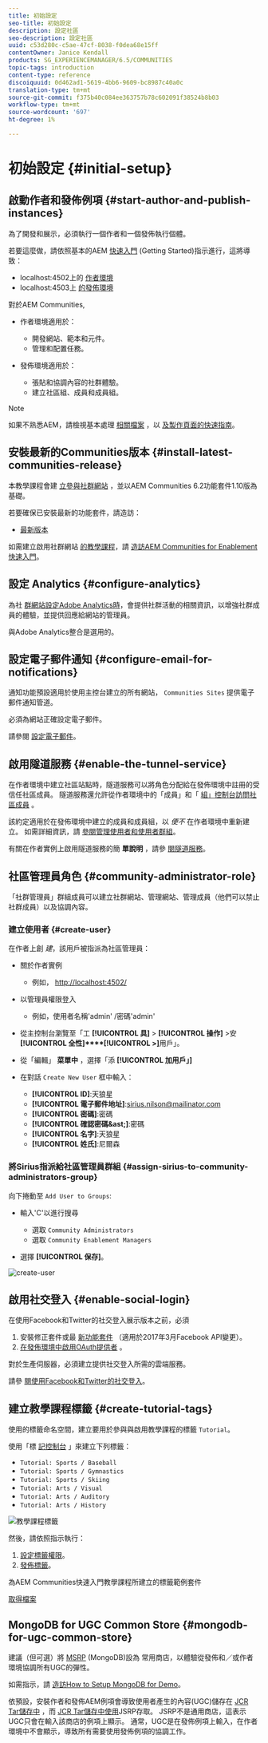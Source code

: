 ```yaml
---
title: 初始設定
seo-title: 初始設定
description: 設定社區
seo-description: 設定社區
uuid: c53d280c-c5ae-47cf-8038-f0dea68e15ff
contentOwner: Janice Kendall
products: SG_EXPERIENCEMANAGER/6.5/COMMUNITIES
topic-tags: introduction
content-type: reference
discoiquuid: 0d462ad1-5619-4bb6-9609-bc8987c40a0c
translation-type: tm+mt
source-git-commit: f375b40c084ee363757b78c602091f38524b8b03
workflow-type: tm+mt
source-wordcount: '697'
ht-degree: 1%

---
```



# 初始設定 {#initial-setup}

## 啟動作者和發佈例項 {#start-author-and-publish-instances}

為了開發和展示，必須執行一個作者和一個發佈執行個體。

若要這麼做，請依照基本的AEM [快速入門](../../help/sites-deploying/deploy.md#getting-started) (Getting Started)指示進行，這將導致：

* localhost:4502上的 [作者環境](http://localhost:4502/)
* localhost:4503上 [的發佈環境](http://localhost:4503/)

對於AEM Communities,

* 作者環境適用於：

   * 開發網站、範本和元件。
   * 管理和配置任務。

* 發佈環境適用於：

   * 張貼和協調內容的社群體驗。
   * 建立社區組、成員和成員組。

>[!NOTE]
>
>如果不熟悉AEM，請檢視基本處理 [相關檔案](../../help/sites-authoring/basic-handling.md) ，以 [及製作頁面的快速指南](../../help/sites-authoring/qg-page-authoring.md)。

## 安裝最新的Communities版本 {#install-latest-communities-release}

本教學課程會建 [立參與社群網站](overview.md#engagement-community) ，並以AEM Communities 6.2功能套件1.10版為基礎。

若要確保已安裝最新的功能套件，請造訪：

* [最新版本](deploy-communities.md#latest-releases)

如需建立啟用社群網站 [的教學課程](overview.md#enablement-community)，請 [造訪AEM Communities for Enablement快速入門](getting-started-enablement.md)。

## 設定 Analytics {#configure-analytics}

為社 [群網站設定Adobe Analytics時](analytics.md)，會提供社群活動的相關資訊，以增強社群成員的體驗，並提供回應給網站的管理員。

與Adobe Analytics整合是選用的。

## 設定電子郵件通知 {#configure-email-for-notifications}

通知功能預設適用於使用主控台建立的所有網站， `Communities Sites` 提供電子郵件通知管道。

必須為網站正確設定電子郵件。

請參閱 [設定電子郵件](email.md)。

## 啟用隧道服務 {#enable-the-tunnel-service}

在作者環境中建立社區站點時，隧道服務可以將角色分配給在發佈環境中註冊的受信任社區成員。 隧道服務還允許從作者環境中的「成員」和「 [組」控制台訪問社區成員](members.md) 。

該約定適用於在發佈環境中建立的成員和成員組，以 *便不* 在作者環境中重新建立。 如需詳細資訊，請 [參閱管理使用者和使用者群組](users.md)。

有關在作者實例上啟用隧道服務的簡 **單說明** ，請參 [閱隧道服務](deploy-communities.md#tunnel-service-on-author)。

## 社區管理員角色 {#community-administrator-role}

「社群管理員」群組成員可以建立社群網站、管理網站、管理成員（他們可以禁止社群成員）以及協調內容。

### 建立使用者 {#create-user}

在作者上創 *建*，該用戶被指派為社區管理員：

* 關於作者實例

   * 例如， [http://localhost:4502/](http://localhost:4503/)

* 以管理員權限登入

   * 例如，使用者名稱&#39;admin&#39; /密碼&#39;admin&#39;

* 從主控制台瀏覽至「工 **[!UICONTROL 具]** > **[!UICONTROL 操作]** >安 **[!UICONTROL 全性]****[!UICONTROL >]**&#x200B;用戶」。
* 從「編輯」 **菜單中** ，選擇「添 **[!UICONTROL 加用戶」]**

* 在對話 `Create New User` 框中輸入：

   * **[!UICONTROL ID]**:天狼星
   * **[!UICONTROL 電子郵件地址]**:sirius.nilson@mailinator.com
   * **[!UICONTROL 密碼]**:密碼
   * **[!UICONTROL 確認密碼&amp;ast;]**:密碼
   * **[!UICONTROL 名字]**:天狼星
   * **[!UICONTROL 姓氏]**:尼爾森

### 將Sirius指派給社區管理員群組 {#assign-sirius-to-community-administrators-group}

向下捲動至 `Add User to Groups`:

* 輸入&#39;C&#39;以進行搜尋

   * 選取 `Community Administrators`
   * 選取 `Community Enablement Managers`

* 選擇 **[!UICONTROL 保存]**。

![create-user](assets/create-user.png)

## 啟用社交登入 {#enable-social-login}

在使用Facebook和Twitter的社交登入展示版本之前，必須

1. 安裝修正套件或最 [新功能套件](deploy-communities.md#latestfeaturepack) （適用於2017年3月Facebook API變更）。
1. [在發佈環境中啟用OAuth提供者](social-login.md#adobe-granite-oauth-authentication-handler) 。

對於生產伺服器，必須建立提供社交登入所需的雲端服務。

請參 [閱使用Facebook和Twitter的社交登入](social-login.md)。

## 建立教學課程標籤 {#create-tutorial-tags}

使用的標籤命名空間，建立要用於參與與啟用教學課程的標籤 `Tutorial`。

使用「標 [記控制台](../../help/sites-administering/tags.md#tagging-console) 」來建立下列標籤：

* `Tutorial: Sports / Baseball`
* `Tutorial: Sports / Gymnastics`
* `Tutorial: Sports / Skiing`
* `Tutorial: Arts / Visual`
* `Tutorial: Arts / Auditory`
* `Tutorial: Arts / History`

![教學課程標籤](assets/tutorial-tags.png)

然後，請依照指示執行：

1. [設定標籤權限](../../help/sites-administering/tags.md#setting-tag-permissions)。
1. [發佈標籤](../../help/sites-administering/tags.md#publishing-tags)。

為AEM Communities快速入門教學課程所建立的標籤範例套件

[取得檔案](assets/tutorial_tags-v63.zip)

## MongoDB for UGC Common Store {#mongodb-for-ugc-common-store}

建議（但可選）將 [MSRP](msrp.md) (MongoDB)設為 [](working-with-srp.md) 常用商店，以體驗從發佈和／或作者環境協調所有UGC的彈性。

如需指示，請 [造訪How to Setup MongoDB for Demo](demo-mongo.md)。

依預設，安裝作者和發佈AEM例項會導致使用者產生的內容(UGC)儲存在 [JCR Tar儲存中](../../help/sites-deploying/platform.md) ，而 [JCR Tar儲存中使用](jsrp.md)JSRP存取。 JSRP不是通用商店，這表示UGC只會在輸入該商店的例項上顯示。 通常，UGC是在發佈例項上輸入，在作者環境中不會顯示，導致所有需要使用發佈例項的協調工作。
